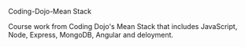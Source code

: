 Coding-Dojo-Mean Stack

Course work from Coding Dojo's Mean Stack that includes JavaScript, Node, Express, MongoDB, Angular and deloyment.